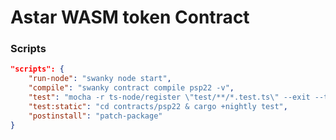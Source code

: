 # Astar WASM token Contract

### Scripts

```json
"scripts": {
    "run-node": "swanky node start",
    "compile": "swanky contract compile psp22 -v",
    "test": "mocha -r ts-node/register \"test/**/*.test.ts\" --exit --timeout 20000",
    "test:static": "cd contracts/psp22 & cargo +nightly test",
    "postinstall": "patch-package"
}
```